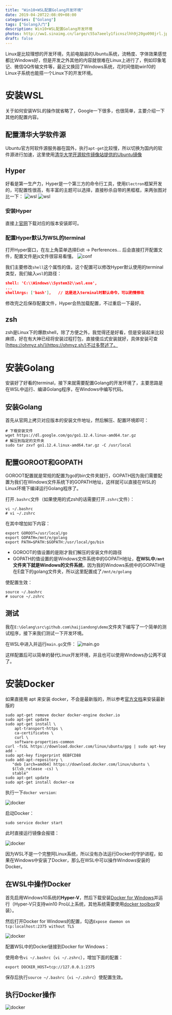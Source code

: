 ```yaml
---
title: "Win10+WSL配置Golang开发环境"
date: 2019-04-20T22:08:09+08:00
categories: ["Golang"]
tags: ["Golang入门"]
description: Win10+WSL配置Golang开发环境
photos: http://ww1.sinaimg.cn/large/c55a7aeely1ficnszlhh9j20go098jrl.jpg
draft: false
---
```


Linux是比较理想的开发环境，先前电脑装的Ubuntu系统，流畅度、字体效果感觉都比Windows好，但是开发之外其他的内容就很难在Linux上进行了，例如印象笔记、微信QQ传输文件等，最近又换回了Windows系统，花时间借助win10的Linux子系统也能搭一个Linux下的开发环境。

# 安装WSL

关于如何安装WSL的操作就省略了，Google一下很多，也很简单，主要介绍一下其他的配置内容。

## 配置清华大学软件源

Ubuntu官方阿软件源服务器在国外，执行`apt-get`比较慢，所以切换为国内的软件源进行加速，这里使用[清华大学开源软件镜像站提供的Ubuntu镜像](https://mirror.tuna.tsinghua.edu.cn/help/ubuntu/)

## Hyper

好看是第一生产力，Hyper是一个第三方的命令行工具，使用`Electron`框架开发的，可配置性很高，有丰富的主题可以选择，直接秒杀自带的黑框框，来两张图对比一下：
![wsl](/image/Snipaste_2019-04-20_22-22-46.png)
![wsl](/image/Snipaste_2019-04-20_22-25-30.png)

### 安装Hyper

直接上[官网](https://hyper.is/)下载对应的版本安装即可。

### 配置Hyper默认为WSL的terminal

打开Hyper窗口，在左上角菜单选择Eidt -> Perferences... 后会直接打开配置文件，配置文件是js文件很容易看懂。
![conf](/image/Snipaste_2019-04-20_22-28-35.png)

我们主要修改`shell`这个属性的值，这个配置可以修改Hyper默认使用的terminal类型，我们输入`wsl`的路径：

```json
shell: 'C:\\Windows\\System32\\wsl.exe',
...
shellArgs: ['bash'],   // 这是进入terminal时默认命令，可以酌情修改
```

修改完之后保存配置文件，Hyper会热加载配置，不过重启一下最好。

## zsh

zsh是Linux下的爆款shell，除了方便之外，我觉得还是好看，但是安装起来比较麻烦，好在有大神已经将安装过程打包，直接傻瓜式安装就好，具体安装可查[https://ohmyz.sh/](https://ohmyz.sh/)不过多赘述了。

# 安装Golang

安装好了好看的terminal，接下来就需要配置Golang的开发环境了，主要思路是在WSL中运行、编译Golang程序，在Windows中编写代码。

## 安装Golang

首先从官网上拷贝对应版本的安装文件地址，然后解压、配置环境即可：

```shell
# 下载安装文件
wget https://dl.google.com/go/go1.12.4.linux-amd64.tar.gz
# 解压到指定的文件夹
sudo tar zxvf go1.12.4.linux-amd64.tar.gz -C /usr/local
```

## 配置GOROOT和GOPATH

GOROOT配置就是常规的配置为go的bin文件夹就行，GOPATH因为我们需要配置为我们在Windows文件系统下的GOPATH地址，这样就可以直接在WSL的Linux环境下编译运行Golang程序了。

打开`.bashrc`文件（如果使用的式zsh的话需要打开`.zshrc`文件）：

```shell
vi ~/.bashrc
# vi ~/.zshrc
```

在其中增加如下内容：

```shell
export GOROOT=/usr/local/go
export GOPATH=/mnt/e/golang
export PATH=$PATH:$GOPATH:/usr/local/go/bin
```

- GOROOT的值设置的是刚才我们解压的安装文件的路径
- GOPATH的值设置的是Windows文件系统中的GOPATH地址，**在WSL中`/mnt`文件夹下就是Windows的文件系统**，因为我的Windows系统中的GOPATH是在E盘下的golang文件夹，所以这里配置成了`/mnt/e/golang`

使配置生效：

```shell
source ~/.bashrc
# source ~/.zshrc
```

## 测试

我在`E:\Golang\src\github.com\haijiandong\demo`文件夹下编写了一个简单的测试程序，接下来我们测试一下开发环境。

在WSL中进入并运行`main.go`文件：
![main.go](/image/Snipaste_2019-04-20_23-15-24.png)

这样配置后可以简单的替代Linux开发环境，并且也可以使用Windows办公两不误了。


# 安装Docker

如果直接用 apt 来安装 docker，不会是最新版的，所以参考[官方文档](https://docs.docker.com/install/linux/docker-ce/ubuntu/)来安装最新版的

```shell
sudo apt-get remove docker docker-engine docker.io
sudo apt-get update
sudo apt-get install \
    apt-transport-https \
    ca-certificates \
    curl \
    software-properties-common
curl -fsSL https://download.docker.com/linux/ubuntu/gpg | sudo apt-key add -
sudo apt-key fingerprint 0EBFCD88
sudo add-apt-repository \
   "deb [arch=amd64] https://download.docker.com/linux/ubuntu \
   $(lsb_release -cs) \
   stable"
sudo apt-get update
sudo apt-get install docker-ce
```

执行一下`docker version`:

![docker](/image/wx_2019164102.png)

启动Docker：

```shell
sudo service docker start
```

此时直接运行镜像会报错：

![docker](/image/wx_20190420165031.png)

因为WSL不是一个完整阿Linux系统，所以没有办法运行Docker的守护进程，如果在Windows中安装了Docker，那么在WSL中可以操作Windows安装的Docker。

## 在WSL中操作Docker

首先启用Windows10系统的**Hyper-V**，然后下载安装[Docker for Windows](https://hub.docker.com/editions/community/docker-ce-desktop-windows)并运行（Hyper-V只支持win10 Pro以上系统，其他系统需要使用[docker toolbox](https://docs.docker.com/toolbox/toolbox_install_windows/)安装）。

然后打开Docker for Windows的配置，勾选`Expose daemon on tcp:localhost:2375 without TLS`

![docker](/image/wx_20190420165951.png)


配置WSL中的Docker链接到Docker for Windows：

使用命令`vi ~/.bashrc`（`vi ~/.zshrc`），增加下面的配置：

```shell
export DOCKER_HOST=tcp://127.0.0.1:2375
```

保存后执行`source ~/.bashrc`（`vi ~/.zshrc`）使配置生效。

## 执行Docker操作

![docker](/image/wx_20190420173017.png)

